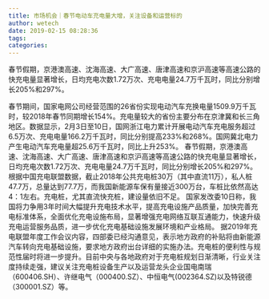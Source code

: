 ```yaml
---
title: 市场机会｜春节电动车充电量大增，关注设备和运营标的
author: wetech
date: 2019-02-15 08:28:36
tags: 
categories: 
---
```

春节假期，京港澳高速、沈海高速、大广高速、唐津高速和京沪高速等高速公路的快充电量显著增长，日均充电次数1.72万次、充电电量24.7万千瓦时，同比分别增长205%和297%。
<!-- more -->
春节期间，国家电网公司经营范围的26省份实现电动汽车充换电量1509.9万千瓦时，较2018年春节同期增长154%。充电量较大的省份主要分布在京津冀和长三角地区。数据显示，2月3日至10日，国网浙江电力累计开展电动汽车充电服务超过6.5万次、充电电量166.2万千瓦时，同比分别提高233%和268%。国网冀北电力产生电动汽车充电量超25.6万千瓦时，同比上升253%。
春节假期，京港澳高速、沈海高速、大广高速、唐津高速和京沪高速等高速公路的快充电量显著增长，日均充电次数1.72万次、充电电量24.7万千瓦时，同比分别增长205%和297%。
根据中国充电联盟数据，截止2018年公共充电桩30万（其中直流11万），私人桩47.7万，总量达到77.7万，而我国新能源车保有量接近300万台，车桩比依然高达4：1左右。充电桩，尤其直流快充桩，建设量依旧不足。
国家发改委10日称，我国将力争用3年时间大幅提升充电技术水平，提高充电设施产品质量，加快完善充电标准体系，全面优化充电设施布局，显著增强充电网络互联互通能力，快速升级充电运营服务品质，进一步优化充电基础设施发展环境和产业格局。
据2019年充电联盟年度工作会议内容，四部委已经沟通意见，表示地方政府的补贴将由新能源汽车转向充电基础设施，要求地方政府出台详细的实施办法。充电桩的便利性与规范性届时将进一步提升。目前中央与各地政府对于充电桩规划日渐清晰，行业关注度持续走强，建议关注充电桩设备生产以及运营龙头企业国电南瑞（600406.SH）、许继电气（000400.SZ）、中恒电气(002364.SZ)以及特锐德（300001.SZ）等。
 
 

